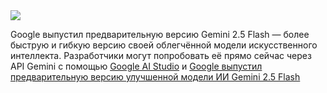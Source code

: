 <!--2025-04-18 14:07:54-->
<div class="yb">
  <div class="rss habr"><img src="https://habrastorage.org/getpro/habr/upload_files/082/c32/d8c/082c32d8ceb533bdc3aba4db3e92cb43.jpg" /><p>Google выпустил предварительную версию Gemini 2.5 Flash — более быструю и гибкую версию своей облегчённой модели искусственного интеллекта. Разработчики могут попробовать её прямо сейчас через API Gemini с помощью&nbsp;<a href="https://aistudio.google.com/prompts/new_chat?model=gemini-2.5-flash-preview-04-17">Google AI Studio</a>&nbsp;и&nbsp;<a... <p class="titl"><a href="https://habr.com/ru/companies/bothub/news/902192/?utm_source=habrahabr&utm_medium=rss&utm_campaign=902192">Google выпустил предварительную версию улучшенной модели ИИ Gemini 2.5 Flash</a></p></div>
</div>
